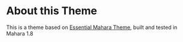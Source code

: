 # About this Theme

This is a theme based on [Essential Mahara Theme](https://github.com/moodleman/mahara-theme_essential), built and tested in Mahara 1.8
